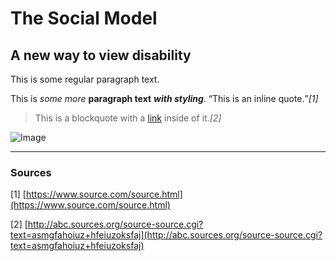 # The Social Model
## A new way to view disability

This is some regular paragraph text.

This is *some more* **paragraph text** ***with styling***. <q>This is an inline quote.</q><cite>[1]</cite>

> This is a blockquote with a [link](https://www.example.com/) inside of it.<cite>[2]</cite>

![Image](favicon-16x16.png)

---

### Sources

[1] [https://www.source.com/source.html](https://www.source.com/source.html)

[2] [http://abc.sources.org/source-source.cgi?text=asmgfahoiuz+hfeiuzoksfaj](http://abc.sources.org/source-source.cgi?text=asmgfahoiuz+hfeiuzoksfaj)
